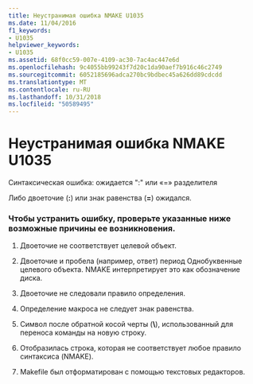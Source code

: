 ```yaml
---
title: Неустранимая ошибка NMAKE U1035
ms.date: 11/04/2016
f1_keywords:
- U1035
helpviewer_keywords:
- U1035
ms.assetid: 68f0cc59-007e-4109-ac30-7ac4ac447e6d
ms.openlocfilehash: 9c4055bb99243f7d20c1da90aef7b916c46c2749
ms.sourcegitcommit: 6052185696adca270bc9bdbec45a626dd89cdcdd
ms.translationtype: MT
ms.contentlocale: ru-RU
ms.lasthandoff: 10/31/2018
ms.locfileid: "50589495"
---
```

# <a name="nmake-fatal-error-u1035"></a>Неустранимая ошибка NMAKE U1035

Синтаксическая ошибка: ожидается ":" или «=» разделителя

Либо двоеточие (**:**) или знак равенства (**=**) ожидался.

### <a name="to-fix-by-checking-the-following-possible-causes"></a>Чтобы устранить ошибку, проверьте указанные ниже возможные причины ее возникновения.

1. Двоеточие не соответствует целевой объект.

1. Двоеточие и пробела (например, ответ) период Однобуквенные целевого объекта. NMAKE интерпретирует это как обозначение диска.

1. Двоеточие не следовали правило определения.

1. Определение макроса не следует знак равенства.

1. Символ после обратной косой черты (**\\**), использованный для переноса команды на новую строку.

1. Отобразилась строка, которая не соответствует любое правило синтаксиса (NMAKE).

1. Makefile был отформатирован с помощью текстовых редакторов.